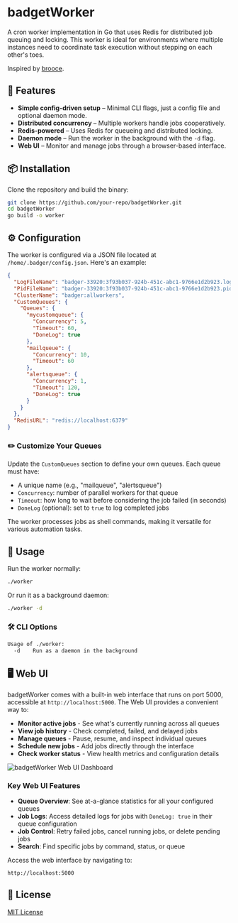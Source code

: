# badgetWorker

A cron worker implementation in Go that uses Redis for distributed job queuing and locking. This worker is ideal for environments where multiple instances need to coordinate task execution without stepping on each other's toes.

Inspired by [brooce](https://github.com/SergeyTsalkov/brooce).

## 🚀 Features

- **Simple config-driven setup** – Minimal CLI flags, just a config file and optional daemon mode.
- **Distributed concurrency** – Multiple workers handle jobs cooperatively.
- **Redis-powered** – Uses Redis for queueing and distributed locking.
- **Daemon mode** – Run the worker in the background with the `-d` flag.
- **Web UI** – Monitor and manage jobs through a browser-based interface.

## 📦 Installation

Clone the repository and build the binary:

```sh
git clone https://github.com/your-repo/badgetWorker.git
cd badgetWorker
go build -o worker
```

## ⚙️ Configuration

The worker is configured via a JSON file located at `/home/.badger/config.json`. Here's an example:

```json
{
  "LogFileName": "badger-33920:3f93b037-924b-451c-abc1-9766e1d2b923.log",
  "PidFileName": "badger-33920:3f93b037-924b-451c-abc1-9766e1d2b923.pid",
  "ClusterName": "badger:allworkers",
  "CustomQueues": {
    "Queues": {
      "mycustomqueue": {
        "Concurrency": 5,
        "Timeout": 60,
        "DoneLog": true
      },
      "mailqueue": {
        "Concurrency": 10,
        "Timeout": 60
      },
      "alertsqueue": {
        "Concurrency": 1,
        "Timeout": 120,
        "DoneLog": true
      }
    }
  },
  "RedisURL": "redis://localhost:6379"
}
```

### ✏️ Customize Your Queues

Update the `CustomQueues` section to define your own queues. Each queue must have:
- A unique name (e.g., "mailqueue", "alertsqueue")
- `Concurrency`: number of parallel workers for that queue
- `Timeout`: how long to wait before considering the job failed (in seconds)
- `DoneLog` (optional): set to `true` to log completed jobs

The worker processes jobs as shell commands, making it versatile for various automation tasks.

## 🧠 Usage

Run the worker normally:

```sh
./worker
```

Or run it as a background daemon:

```sh
./worker -d
```

### 🛠️ CLI Options

```sh
Usage of ./worker:
  -d    Run as a daemon in the background
```

## 🖥️ Web UI

badgetWorker comes with a built-in web interface that runs on port 5000, accessible at `http://localhost:5000`. The Web UI provides a convenient way to:

- **Monitor active jobs** - See what's currently running across all queues
- **View job history** - Check completed, failed, and delayed jobs
- **Manage queues** - Pause, resume, and inspect individual queues
- **Schedule new jobs** - Add jobs directly through the interface
- **Check worker status** - View health metrics and configuration details

![badgetWorker Web UI Dashboard](https://placeholder-for-dashboard-screenshot.png)

### Key Web UI Features

- **Queue Overview**: See at-a-glance statistics for all your configured queues
- **Job Logs**: Access detailed logs for jobs with `DoneLog: true` in their queue configuration
- **Job Control**: Retry failed jobs, cancel running jobs, or delete pending jobs
- **Search**: Find specific jobs by command, status, or queue

Access the web interface by navigating to:
```
http://localhost:5000
```

## 📝 License

[MIT License](LICENSE)
